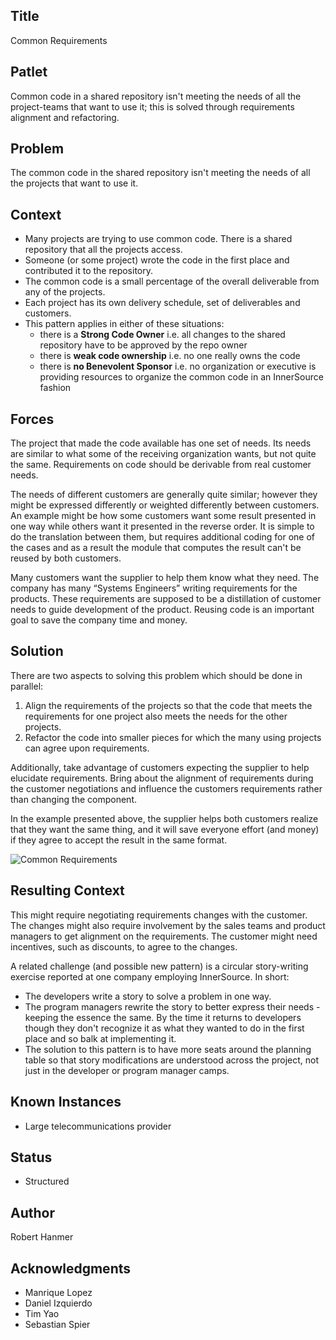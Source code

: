## Title

Common Requirements

## Patlet

Common code in a shared repository isn't meeting the needs of all the project-teams that want to use it; this is solved through requirements alignment and refactoring.

## Problem

The common code in the shared repository isn't meeting the needs of all the projects that want to use it.  

## Context

* Many projects are trying to use common code.  There is a shared repository that all the projects access.
* Someone (or some project) wrote the code in the first place and contributed it to the repository.
* The common code is a small percentage of the overall deliverable from any of the projects.
* Each project has its own delivery schedule, set of deliverables and customers.
* This pattern applies in either of these situations:
    * there is a **Strong Code Owner** i.e. all changes to the shared repository have to be approved by the repo owner
    * there is **weak code ownership** i.e. no one really owns the code
    * there is **no Benevolent Sponsor** i.e. no organization or executive is providing resources to organize the common code in an InnerSource fashion

## Forces

The project that made the code available has one set of needs. Its needs are similar to what some of the receiving organization wants, but not quite the same.
Requirements on code should be derivable from real customer needs.  

The needs of different customers are generally quite similar; however they might be expressed differently or weighted differently between customers. An example might be how some customers want some result presented in one way while others want it presented in the reverse order. It is simple to do the translation between them, but requires additional coding for one of the cases and as a result the module that computes the result can't be reused by both customers.

Many customers want the supplier to help them know what they need. The company has many “Systems Engineers” writing requirements for the products.  These requirements are supposed to be a distillation of customer needs to guide development of the product.
Reusing code is an important goal to save the company time and money.  

## Solution

There are two aspects to solving this problem which should be done in parallel:

1. Align the requirements of the projects so that the code that meets the requirements for one project also meets the needs for the other projects.
2. Refactor the code into smaller pieces for which the many using projects can agree upon requirements.

Additionally, take advantage of customers expecting the supplier to help elucidate requirements. Bring about the alignment of requirements during the customer negotiations and influence the customers requirements rather than changing the component.

In the example presented above, the supplier helps both customers realize that they want the same thing, and it will save everyone effort (and money) if they agree to accept the result in the same format.

![Common Requirements](../../assets/img/CommonReqtsv2.jpg)

## Resulting Context

This might require negotiating requirements changes with the customer.  The changes might also require involvement by the sales teams and product managers to get alignment on the requirements.  The customer might need incentives, such as discounts, to agree to the changes.

A related challenge (and possible new pattern) is a circular story-writing exercise reported at one company employing InnerSource. In short:

* The developers write a story to solve a problem in one way.  
* The program managers rewrite the story to better express their needs - keeping the essence the same. By the time it returns to developers though they don't recognize it as what they wanted to do in the first place and so balk at implementing it.  
* The solution to this pattern is to have more seats around the planning table so that story modifications are understood across the project, not just in the developer or program manager camps.

## Known Instances

* Large telecommunications provider

## Status

* Structured

## Author

Robert Hanmer

## Acknowledgments

* Manrique Lopez
* Daniel Izquierdo
* Tim Yao
* Sebastian Spier
